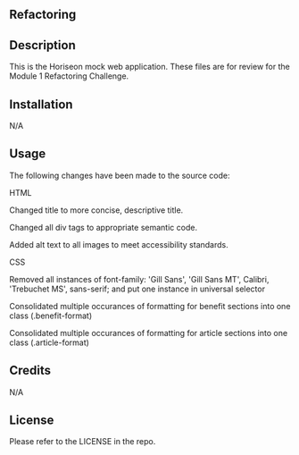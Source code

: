 ## Refactoring


## Description

This is the Horiseon mock web application. These files are for review for the Module 1 Refactoring Challenge.

## Installation

N/A

## Usage

The following changes have been made to the source code:

HTML

Changed title to more concise, descriptive title.

Changed all div tags to appropriate semantic code.

Added alt text to all images to meet accessibility standards.


CSS

Removed all instances of font-family: 'Gill Sans', 'Gill Sans MT', Calibri, 'Trebuchet MS', sans-serif; and put one instance in universal selector

Consolidated multiple occurances of formatting for benefit sections into one class (.benefit-format)

Consolidated multiple occurances of formatting for article sections into one class (.article-format)

## Credits

N/A

## License

Please refer to the LICENSE in the repo.
